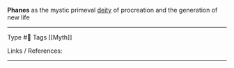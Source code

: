 **Phanes**
as the mystic primeval [deity](https://en.wikipedia.org/wiki/Deity "Deity") of procreation and the generation of new life

---
Type #🌱 
Tags [[Myth]]

Links / References:


---